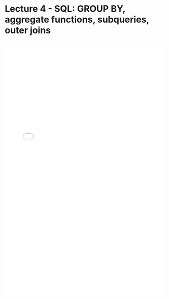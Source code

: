 # Lecture 4 - SQL: GROUP BY, aggregate functions, subqueries, outer joins

<iframe src="../data_540_sql_aggregate_subquery_lecture4.pdf" width="100%" height="800px" frameBorder="0"> </iframe>